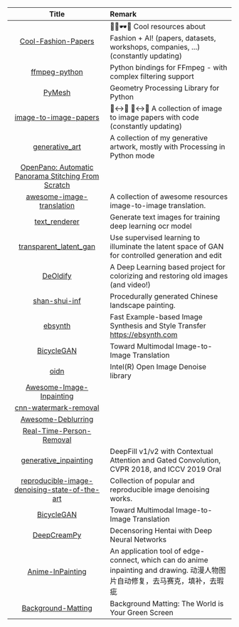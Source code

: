 | Title | Remark |
| :----: | :---- |
| [Cool-Fashion-Papers](https://github.com/lzhbrian/Cool-Fashion-Papers)|👔👗🕶️🎩 Cool resources about Fashion + AI! (papers, datasets, workshops, companies, ...) (constantly updating)|
|[ffmpeg-python](https://github.com/kkroening/ffmpeg-python)|Python bindings for FFmpeg - with complex filtering support|
|[PyMesh](https://github.com/PyMesh/PyMesh)|Geometry Processing Library for Python|
|[image-to-image-papers](https://github.com/lzhbrian/image-to-image-papers)|🦓<->🦒 🌃<->🌆 A collection of image to image papers with code (constantly updating)|
|[generative_art](https://github.com/aaronpenne/generative_art)|A collection of my generative artwork, mostly with Processing in Python mode|
|[OpenPano: Automatic Panorama Stitching From Scratch](https://github.com/ppwwyyxx/OpenPano)|
|[awesome-image-translation](https://github.com/xiaweihao/awesome-image-translation)|A collection of awesome resources image-to-image translation.|
|[text_renderer](https://github.com/Sanster/text_renderer)|Generate text images for training deep learning ocr model|
|[transparent_latent_gan](https://github.com/SummitKwan/transparent_latent_gan)|Use supervised learning to illuminate the latent space of GAN for controlled generation and edit|
|[DeOldify](https://github.com/jantic/DeOldify)|A Deep Learning based project for colorizing and restoring old images (and video!)|
|[shan-shui-inf](https://github.com/LingDong-/shan-shui-inf)|Procedurally generated Chinese landscape painting.|
|[ebsynth](https://github.com/jamriska/ebsynth)|Fast Example-based Image Synthesis and Style Transfer https://ebsynth.com|
|[BicycleGAN](https://github.com/junyanz/BicycleGAN)|Toward Multimodal Image-to-Image Translation |
|[oidn](https://github.com/OpenImageDenoise/oidn)|Intel(R) Open Image Denoise library |
|[Awesome-Image-Inpainting](https://github.com/1900zyh/Awesome-Image-Inpainting)|
|[cnn-watermark-removal](https://github.com/marcbelmont/cnn-watermark-removal)|
|[Awesome-Deblurring](https://github.com/subeeshvasu/Awesome-Deblurring)|
|[Real-Time-Person-Removal](https://github.com/jasonmayes/Real-Time-Person-Removal)|
|[generative_inpainting](https://github.com/JiahuiYu/generative_inpainting)|DeepFill v1/v2 with Contextual Attention and Gated Convolution, CVPR 2018, and ICCV 2019 Oral|
|[reproducible-image-denoising-state-of-the-art](https://github.com/wenbihan/reproducible-image-denoising-state-of-the-art)|Collection of popular and reproducible image denoising works.|
|[BicycleGAN](https://github.com/junyanz/BicycleGAN)|Toward Multimodal Image-to-Image Translation |
|[DeepCreamPy](https://github.com/deeppomf/DeepCreamPy)|Decensoring Hentai with Deep Neural Networks|
|[Anime-InPainting](https://github.com/youyuge34/Anime-InPainting)|An application tool of edge-connect, which can do anime inpainting and drawing. 动漫人物图片自动修复，去马赛克，填补，去瑕疵|
|[Background-Matting](https://github.com/senguptaumd/Background-Matting)|Background Matting: The World is Your Green Screen|
